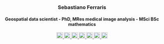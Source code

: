 <h3 align="center">Sebastiano Ferraris </h3>
<h4 align="center">Geospatial data scientist - PhD, MRes medical image analysis - MSci BSc mathematics </h4>
<!-- <p align="center">
  <a href="https://sebastianof.github.io/GeoDsBlog/">Add portfolio besides blg here</a>
</p> -->

<div align="center">
  <a href="mailto:sebastiano.ferraris@gmail.com">
    <img src="https://img.shields.io/badge/Email-FFFFFF?style=flat-square&logo=gmail&logoColor=black" alt="Email" style="height:20px;">
  </a>
  <a href="https://sebastianof.github.io/GeoDsBlog/" target="_blank">
    <img src="https://img.shields.io/badge/geospatial%20blog-FFFFFF?style=flat-square&logo=pinboard&logoColor=black" alt="Blog" style="height:20px;">
  </a>
  <a href="https://www.linkedin.com/in/ibis-redibis" target="_blank">
    <img src="https://img.shields.io/badge/LinkedIn-FFFFFF.svg?&style=flat-square&logo=linkedin&logoColor=black" alt="LinkedIn" style="height:20px;">
  </a>
  <a href="https://leetcode.com/u/SebastianoF/" target="_blank">
    <img src="https://img.shields.io/badge/LeetCode-FFFFFF.svg?style=flat-square&logo=leetcode&logoColor=black" alt="LeetCode" style="height:20px;">
  </a>
  <a href="https://medium.com/@sebastianof" target="_blank">
    <img src="https://img.shields.io/badge/Medium-FFFFFF.svg?style=flat-square&logo=medium&logoColor=black" alt="Medium" style="height:20px;">
  </a>
  <a href="https://scholar.google.com/citations?user=1tAeAI0AAAAJ&hl=en" target="_blank">
    <img src="https://img.shields.io/badge/Google%20Scholar-FFFFFF.svg?style=flat-square&logo=google-scholar&logoColor=black" alt="Google Scholar" style="height:20px;">
  </a>
  <a href="https://www.lavazza.co.uk/en/roast-and-ground-coffee/qualita-rossa" target="_blank">
    <img src="https://img.shields.io/badge/Productivity%20tips-FFFFFF.svg?style=flat-square&logo=product-hunt&logoColor=black" alt="productivity tips" style="height:20px;">
  </a>
</div>